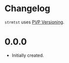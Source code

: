 # Changelog

`strmtst` uses [PVP Versioning][1].


0.0.0
=====

* Initially created.

[1]: https://pvp.haskell.org